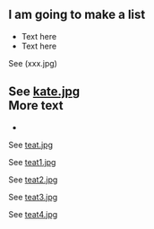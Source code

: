 ## I am going to make a list
- Text here
- Text here

See (xxx.jpg)<br>

See [kate.jpg](/home/flyranch/field_data_and_analysis_scripts/2017_10_26/trap_dummy_videos/original_1627071155_mahal10_trainnum10/annotated_frames/0010.jpg)<br>
More text
- 
-


See [teat.jpg](/home/flyranch/field_data_and_analysis_scripts/2017_10_26/trap_dummy_videos/1628022280_mahal10_trainnum10/annotated_frames/0010.jpg)<br>

See [teat1.jpg](/home/flyranch/field_data_and_analysis_scripts/2017_10_26/trap_dummy_videos/1628022280_mahal10_trainnum10/annotated_frames/1010.jpg)<br>

See [teat2.jpg](/home/flyranch/field_data_and_analysis_scripts/2017_10_26/trap_dummy_videos/1628022280_mahal10_trainnum10/annotated_frames/2010.jpg)<br>

See [teat3.jpg](/home/flyranch/field_data_and_analysis_scripts/2017_10_26/trap_dummy_videos/1628022280_mahal10_trainnum10/annotated_frames/3010.jpg)<br>

See [teat4.jpg](/home/flyranch/field_data_and_analysis_scripts/2017_10_26/trap_dummy_videos/1628022280_mahal10_trainnum10/annotated_frames/5010.jpg)<br>